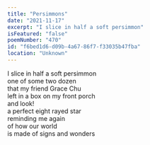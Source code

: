 ```yaml
---
title: "Persimmons"
date: "2021-11-17"
excerpt: "I slice in half a soft persimmon"
isFeatured: "false"
poemNumber: "470"
id: "f6bed1d6-d09b-4a67-86f7-f33035b47fba"
location: "Unknown"
---
```


I slice in half a soft persimmon  
one of some two dozen  
that my friend Grace Chu  
left in a box on my front porch  
and look!  
a perfect eight rayed star  
reminding me again  
of how our world  
is made of signs and wonders
